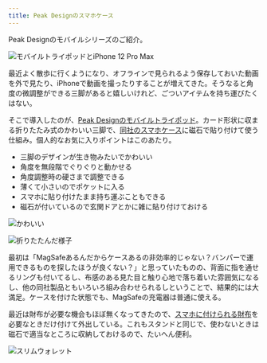 ```yaml
---
title: Peak Designのスマホケース
---
```

Peak Designのモバイルシリーズのご紹介。

![](https://lh6.googleusercontent.com/GOnKbwsRI4xdneMk1pZ7bTk_5BK_e9tc8a60cqDTy8inFKLB3tn86vVrkxjso22WfYSUBVnEEPlb1CqNMAmD4L8ki32seaAzbQzmjkVr65ryufCACkWqystSjlsdkwl-lSnVaMPEV6vH6gxM0PnHi7VLHkmjDcrNX_j6C69bFtI4DxO_vmemhqAuJKYL "モバイルトライポッドとiPhone 12 Pro Max")

最近よく散歩に行くようになり、オフラインで見られるよう保存しておいた動画を外で見たり、iPhoneで動画を撮ったりすることが増えてきた。そうなると角度の微調整ができる三脚があると嬉しいけれど、ごついアイテムを持ち運びたくはない。

そこで導入したのが、[Peak Designのモバイルトライポッド](https://www.amazon.co.jp/dp/B09FRZPLL3)。カード形状に収まる折りたたみ式のかわいい三脚で、[同社のスマホケース](https://www.amazon.co.jp/dp/B09FP3HP7Z?)に磁石で貼り付けて使う仕組み。個人的なお気に入りポイントはこのあたり。

*   三脚のデザインが生き物みたいでかわいい
*   角度を無段階でぐりぐりと動かせる
*   角度調整時の硬さまで調整できる
*   薄くて小さいのでポケットに入る
*   スマホに貼り付けたまま持ち運ぶこともできる
*   磁石が付いているので玄関ドアとかに雑に貼り付けておける

![](https://lh6.googleusercontent.com/0Q1TgbcCQcE7pHFbhaWeZY2Ol22SwBGu9q9YT5kAsvZqa8O8Z4vTAcuI2EQfkSYb60Wpw87bA6WZKlAe2vADx14cwEAU4aHXEneQKn1hnstMWv2gxP33qhfEvK1RC5AAkpef2SDmTGj_Ukg4nLr7QFoq1Rngpy1tCJn1L8FlYUeb02PPFTG54M6V5QaE "かわいい")

![](https://lh3.googleusercontent.com/FplA3Y6ggmyokoIefP4Ks5VUpxVn5Q09W4sxB9-sBihppwDx0dpzUHuzlwu5kzWQVpZAe3INmSKYDMFwLk_GsqEqQd0OzJM09bAmHV6ZPvSRiVtTApJCkkwUBaG9-vsMRUlRRm5Ni9Ws9EQWGZG5diet5_LAHviGoRKPzMvqpUITTxnClnuFQr__K7n1 "折りたたんだ様子")

最初は「MagSafeあるんだからケースあるの非効率的じゃない？バンパーで運用できるものを探したほうが良くない？」と思っていたものの、背面に指を通せるリングも付いてるし、布感のある見た目と触り心地で落ち着いた雰囲気になるし、他の同社製品ともいろいろ組み合わせられるしということで、結果的には大満足。ケースを付けた状態でも、MagSafeの充電器は普通に使える。

最近は財布が必要な機会もほぼ無くなってきたので、[スマホに付けられる財布](https://www.amazon.co.jp/dp/B09FSGW671)を必要なときだけ付けて外出している。これもスタンドと同じで、使わないときは磁石で適当なところに収納しておけるので、たいへん便利。

![](https://lh3.googleusercontent.com/jyBrHjd7KqZkk9SWSwj7mzFIH5UKi7eKOJAlWXxFDJnoqKNwxGTKOP9rvb-Pc68twBVCw7yhTQD2q6dEwdPAF3D5TwC0h0a01DOVkOCzBQlQVmQXgShEV9QzRWHA73eQh9sRxxghz0fnipeDi7F2x1Llnch8fzndtkkJM8XenTYVBVSEa-TCmC46PHCn "スリムウォレット")
